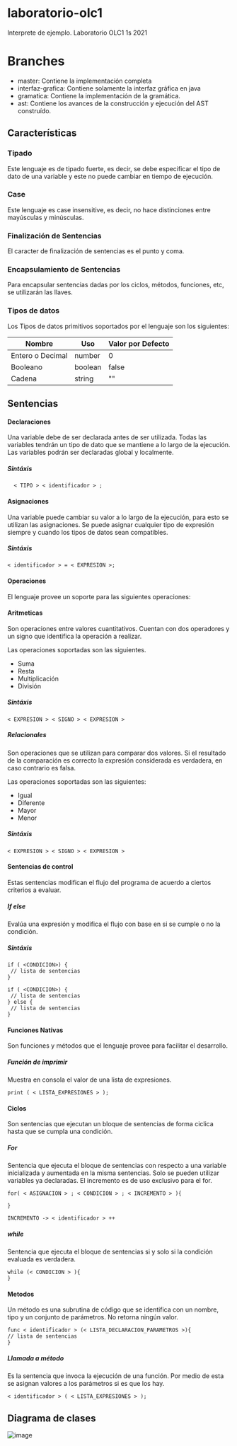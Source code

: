 # laboratorio-olc1
Interprete de ejemplo. Laboratorio OLC1 1s 2021

# Branches 
- master: Contiene la implementación completa
- interfaz-grafica: Contiene solamente la interfaz gráfica en java
- gramatica: Contiene la implementación de la gramática. 
- ast: Contiene los avances de la construcción y ejecución del AST construído.

## Características 

### Tipado 
Este lenguaje es de tipado fuerte, es decir, se debe especificar el tipo de dato de una variable y este no puede cambiar en tiempo de ejecución. 

### Case 
Este lenguaje es case insensitive, es decir, no hace distinciones entre mayúsculas y minúsculas. 

### Finalización de Sentencias 
El caracter de finalización de sentencias es el punto y coma.

### Encapsulamiento de Sentencias 
Para encapsular sentencias dadas por los ciclos, métodos, funciones, etc, se utilizarán las llaves.

### Tipos de datos 
Los Tipos de datos primitivos soportados por el lenguaje son los siguientes: 

|Nombre   |Uso   |Valor por Defecto   |
|---      |---      |---              |
|Entero o Decimal   |number      |0                |
|Booleano |boolean  |false            |
|Cadena   |string   |""               |
## Sentencias 

#### Declaraciones
Una variable debe de ser declarada antes de ser utilizada. Todas las variables tendrán un tipo de dato que se mantiene a lo largo de la ejecución.
Las variables podrán ser declaradas global y localmente.

##### Sintáxis
```
  < TIPO > < identificador > ; 
  ```
#### Asignaciones 
Una variable puede cambiar su valor a lo largo de la ejecución, para esto se utilizan las asignaciones. Se puede asignar cualquier tipo de expresión siempre y cuando los 
tipos de datos sean compatibles.

##### Sintáxis
  ```< identificador > = < EXPRESION >;```

#### Operaciones
El lenguaje provee un soporte para las siguientes operaciones: 
#### Aritmeticas
 Son operaciones entre valores cuantitativos. Cuentan con dos operadores y un signo que identifica la operación a realizar. 
 
 Las operaciones soportadas son las siguientes. 
 
 - Suma 
 - Resta 
 - Multiplicación 
 - División
  ##### Sintáxis
 ``` 
 < EXPRESION > < SIGNO > < EXPRESION >
 ```
 
##### Relacionales
Son operaciones que se utilizan para comparar dos valores. Si el resultado de la comparación es correcto la expresión considerada es verdadera, en caso contrario es falsa. 
 
Las operaciones soportadas son las siguientes: 
- Igual
- Diferente
- Mayor
- Menor
 ##### Sintáxis
``` 
< EXPRESION > < SIGNO > < EXPRESION >
```
 
#### Sentencias de control
Estas sentencias modifican el flujo del programa de acuerdo a ciertos criterios a evaluar. 
##### If else
  Evalúa una expresión y modifica el flujo con base en si se cumple o no la condición.
   ##### Sintáxis
   ```
  if ( <CONDICION>) {
    // lista de sentencias
  }
  
  if ( <CONDICION>) {
    // lista de sentencias
  } else {
    // lista de sentencias  
  }
  ```
  
#### Funciones Nativas
Son funciones y métodos que el lenguaje provee para facilitar el desarrollo.

##### Función de imprimir
Muestra en consola el valor de una lista de expresiones.
``` 
print ( < LISTA_EXPRESIONES > );
```

#### Ciclos
Son sentencias que ejecutan un bloque de sentencias de forma ciclica hasta que se cumpla una condición.
##### For 
 Sentencia que ejecuta el bloque de sentencias con respecto a una variable inicializada y aumentada en la misma sentencias. 
 Solo se pueden utilizar variables ya declaradas. 
 El incremento es de uso exclusivo para el for. 
 
 ```
 for( < ASIGNACION > ; < CONDICION > ; < INCREMENTO > ){
 
 }
 
 INCREMENTO -> < identificador > ++
 
 ```
##### while
 Sentencia que ejecuta el bloque de sentencias si y solo si la condición evaluada es verdadera. 
```
while (< CONDICION > ){
}
```

#### Metodos
Un método es una subrutina de código que se identifica con un nombre, tipo y un conjunto 
de parámetros. No retorna ningún valor.
```
func < identificador > (< LISTA_DECLARACION_PARAMETROS >){
// lista de sentencias
}
```


##### Llamada a método 
Es la sentencia que invoca la ejecución de una función. Por medio de esta se asignan valores a los parámetros si es que los hay.
```
< identificador > ( < LISTA_EXPRESIONES > );
```

## Diagrama de clases 
![image](https://github.com/devemg/laboratorio-olc1/blob/master/images/clases.png)
